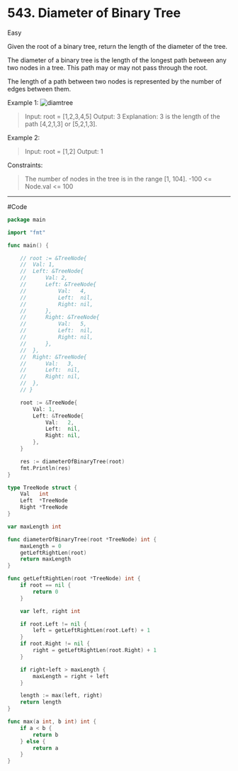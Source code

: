 # 543. Diameter of Binary Tree

Easy

Given the root of a binary tree, return the length of the diameter of the tree.

The diameter of a binary tree is the length of the longest path between any two nodes in a tree. This path may or may not pass through the root.

The length of a path between two nodes is represented by the number of edges between them.


Example 1:
![diamtree](https://assets.leetcode.com/uploads/2021/03/06/diamtree.jpg)
> Input: root = [1,2,3,4,5]
Output: 3
Explanation: 3 is the length of the path [4,2,1,3] or [5,2,1,3].

Example 2:
> Input: root = [1,2]
Output: 1
 

Constraints:
> The number of nodes in the tree is in the range [1, 104].
-100 <= Node.val <= 100

---

#Code
```go
package main

import "fmt"

func main() {

	// root := &TreeNode{
	// 	Val: 1,
	// 	Left: &TreeNode{
	// 		Val: 2,
	// 		Left: &TreeNode{
	// 			Val:   4,
	// 			Left:  nil,
	// 			Right: nil,
	// 		},
	// 		Right: &TreeNode{
	// 			Val:   5,
	// 			Left:  nil,
	// 			Right: nil,
	// 		},
	// 	},
	// 	Right: &TreeNode{
	// 		Val:   3,
	// 		Left:  nil,
	// 		Right: nil,
	// 	},
	// }

	root := &TreeNode{
		Val: 1,
		Left: &TreeNode{
			Val:   2,
			Left:  nil,
			Right: nil,
		},
	}

	res := diameterOfBinaryTree(root)
	fmt.Println(res)
}

type TreeNode struct {
	Val   int
	Left  *TreeNode
	Right *TreeNode
}

var maxLength int

func diameterOfBinaryTree(root *TreeNode) int {
	maxLength = 0
	getLeftRightLen(root)
	return maxLength
}

func getLeftRightLen(root *TreeNode) int {
	if root == nil {
		return 0
	}

	var left, right int

	if root.Left != nil {
		left = getLeftRightLen(root.Left) + 1
	}
	if root.Right != nil {
		right = getLeftRightLen(root.Right) + 1
	}

	if right+left > maxLength {
		maxLength = right + left
	}

	length := max(left, right)
	return length
}

func max(a int, b int) int {
	if a < b {
		return b
	} else {
		return a
	}
}
```